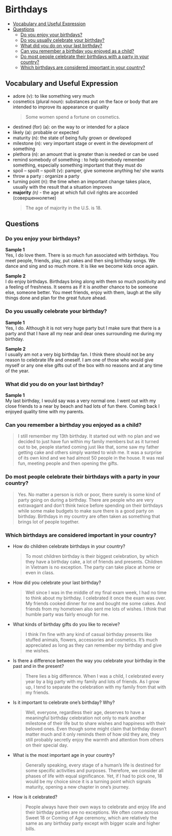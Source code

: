 # Birthdays
* [Vocabulary and Useful Expression](#vocabulary-and-useful-expression)
* [Questions](#questions)
  * [Do you enjoy your birthdays?](#do-you-enjoy-your-birthdays)
  * [Do you usually celebrate your birthday?](#do-you-usually-celebrate-your-birthday)
  * [What did you do on your last birthday?](#what-did-you-do-on-your-last-birthday)
  * [Can you remember a birthday you enjoyed as a child?](#can-you-remember-a-birthday-you-enjoyed-as-a-child)
  * [Do most people celebrate their birthdays with a party in your country?](#do-most-people-celebrate-their-birthdays-with-a-party-in-your-country)
  * [Which birthdays are considered important in your country?](#which-birthdays-are-considered-important-in-your-country)
## Vocabulary and Useful Expression
* adore (v): to like something very much
* cosmetics (plural noun): substances put on the face or body that are intended to improve its appearance or quality
  > Some women spend a fortune on cosmetics.
* destined (for) (a): on the way to or intended for a place
* likely (a): probable or expected
* maturity (n): the state of being fully grown or developed
* milestone (n): very important stage or event in the development of something
* plethora (n): an amount that is greater than is needed or can be used
* remind somebody of something : to help somebody remember something, especially something important that they must do
* spoil – spoilt – spoilt (v): pamper, give someone anything he/ she wants
* throw a party : organize a party
* turning point (n): the time when an important change takes place, usually with the result that a situation improves
* **majority** *(n)* - the age at which full civil rights are accorded (совершеннолетие)
  > The age of majority in the U.S. is 18.
## Questions
### Do you enjoy your birthdays?
**Sample 1**  
Yes, I do love them. There is so much fun associated with birthdays. You meet people, friends, play, put cakes and then sing birthday songs. We dance and sing and so much more. It is like we become kids once again.

**Sample 2**  
I do enjoy  birthdays. Birthdays bring along with them so much positivity and a feeling of freshness. It seems as if it is another chance to be someone else, someone better. You meet friends, enjoy with them, laugh at the silly things done and plan for the great future ahead.
### Do you usually celebrate your birthday?
**Sample 1**  
Yes, I do. Although it is not very huge party but I make sure that there is a party and that I have all my near and dear ones surrounding me during my birthday.

**Sample 2**  
I usually am not a very big birthday fan. I think there should not be any reason to celebrate life and oneself. I am one of those who would give myself or any one else gifts out of the box with no reasons and at any time of the year.
### What did you do on your last birthday?
**Sample 1**  
My last birthday, I would say was a very normal one. I went out with my close friends to a near by beach and had lots of fun there. Coming back I enjoyed quality time with my parents.
### Can you remember a birthday you enjoyed as a child?
  > I still remember my 13th birthday. It started out with no plan and we decided to just have fun within my family members but as it turned out to be, people started coming just like that, some saw my father getting cake and others simply wanted to wish me. It was a surprise of its own kind and we had almost 50 people in the house. It was real fun, meeting people and then opening the gifts.
### Do most people celebrate their birthdays with a party in your country?
  > Yes. No matter a person is rich or poor, there surely is some kind of party going on during a birthday. There are people who are very extravagant and don’t think twice before spending on their birthdays while some make budgets to make sure there is a good party on birthday. Birthdays in my country are often taken as something that brings lot of people together.
### Which birthdays are considered important in your country?
* How do children celebrate birthdays in your country? 
  > To most children birthday is their biggest celebration, by which they have a birthday cake, a lot of friends and presents. Children in Vietnam is no exception. The party can take place at home or even in class.
* How did you celebrate your last birthday? 
  > Well since I was in the middle of my final exam week, I had no time to think about my birthday. I celebrated it once the exam was over. My friends cooked dinner for me and bought me some cakes. And friends from my hometown also sent me lots of wishes. I think that humble party was fairly enough for me.
* What kinds of birthday gifts do you like to receive? 
  > I think I’m fine with any kind of casual birthday presents like stuffed animals, flowers, accessories and cosmetics. It’s much appreciated as long as they can remember my birthday and give me wishes.
* Is there a difference between the way you celebrate your birthday in the past and in the present? 
  > There lies a big difference. When I was a child, I celebrated every year by a big party with my family and lots of friends. As I grow up, I tend to separate the celebration with my family from that with my friends.
* Is it important to celebrate one’s birthday? Why? 
  > Well, everyone, regardless their age, deserves to have a meaningful birthday celebration not only to mark another milestone of their life but to share wishes and happiness with their beloved ones. Even though some might claim that birthday doesn’t matter much and it only reminds them of how old they are, they still probably secretly enjoy the warmth and attention from others on their special day.
* What is the most important age in your country? 
  > Generally speaking, every stage of a human’s life is destined for some specific activities and purposes. Therefore, we consider all phases of life with equal significance. Yet, if I had to pick one, 18 would be my choice since it is a turning point which signals maturity, opening a new chapter in one’s journey.
* How is it celebrated? 
  > People always have their own ways to celebrate and enjoy life and their birthday parties are no exceptions. We often come across Sweet 18 or Coming of Age ceremony, which are relatively the same as any birthday party except with bigger scale and higher bills.
